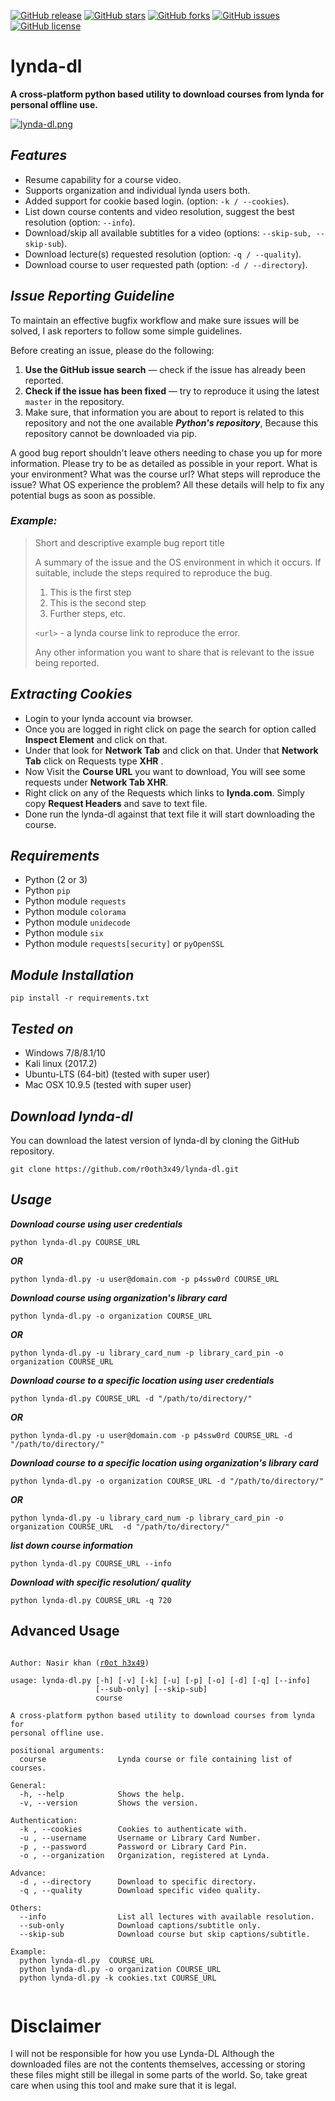 [![GitHub release](https://img.shields.io/badge/release-v0.3-brightgreen.svg?style=flat-square)](https://github.com/r0oth3x49/lynda-dl/releases/tag/v0.3)
[![GitHub stars](https://img.shields.io/github/stars/r0oth3x49/lynda-dl.svg?style=flat-square)](https://github.com/r0oth3x49/lynda-dl/stargazers)
[![GitHub forks](https://img.shields.io/github/forks/r0oth3x49/lynda-dl.svg?style=flat-square)](https://github.com/r0oth3x49/lynda-dl/network)
[![GitHub issues](https://img.shields.io/github/issues/r0oth3x49/lynda-dl.svg?style=flat-square)](https://github.com/r0oth3x49/lynda-dl/issues)
[![GitHub license](https://img.shields.io/github/license/r0oth3x49/lynda-dl.svg?style=flat-square)](https://github.com/r0oth3x49/lynda-dl/blob/master/LICENSE)

# lynda-dl
**A cross-platform python based utility to download courses from lynda for personal offline use.**

[![lynda-dl.png](https://i.postimg.cc/NFqdCyxH/lynda-dl.png)](https://postimg.cc/341jdxV8)

## ***Features***

- Resume capability for a course video.
- Supports organization and individual lynda users both.
- Added support for cookie based login. (option: `-k / --cookies`).
- List down course contents and video resolution, suggest the best resolution (option: `--info`).
- Download/skip all available subtitles for a video (options: `--skip-sub, --skip-sub`).
- Download lecture(s) requested resolution (option: `-q / --quality`).
- Download course to user requested path (option: `-d / --directory`).

## ***Issue Reporting Guideline***

To maintain an effective bugfix workflow and make sure issues will be solved, I ask reporters to follow some simple guidelines.

Before creating an issue, please do the following:

1. **Use the GitHub issue search** &mdash; check if the issue has already been reported.
2. **Check if the issue has been fixed** &mdash; try to reproduce it using the latest `master` in the repository.
3. Make sure, that information you are about to report is related to this repository 
   and not the one available ***Python's repository***, Because this repository cannot be downloaded via pip.

A good bug report shouldn't leave others needing to chase you up for more
information. Please try to be as detailed as possible in your report. What is
your environment? What was the course url? What steps will reproduce the issue? What OS
experience the problem? All these details will help to fix any potential bugs as soon as possible.

### ***Example:***

> Short and descriptive example bug report title
>
> A summary of the issue and the OS environment in which it occurs. If
> suitable, include the steps required to reproduce the bug.
>
> 1. This is the first step
> 2. This is the second step
> 3. Further steps, etc.
>
> `<url>` - a lynda course link to reproduce the error.
>
> Any other information you want to share that is relevant to the issue being reported.

## ***Extracting Cookies***

 - Login to your lynda account via browser.
 - Once you are logged in right click on page the search for option called **Inspect Element** and click on that.
 - Under that look for **Network Tab** and click on that. Under that **Network Tab** click on Requests type **XHR** .
 - Now Visit the **Course URL** you want to download, You will see some requests under **Network Tab XHR**.
 - Right click on any of the Requests which links to **lynda.com**. Simply copy **Request Headers** and save to text file.
 - Done run the lynda-dl against that text file it will start downloading the course.

## ***Requirements***

- Python (2 or 3)
- Python `pip`
- Python module `requests`
- Python module `colorama`
- Python module `unidecode`
- Python module `six`
- Python module `requests[security]` or `pyOpenSSL`

## ***Module Installation***

	pip install -r requirements.txt
	
## ***Tested on***

- Windows 7/8/8.1/10
- Kali linux (2017.2)
- Ubuntu-LTS (64-bit) (tested with super user)
- Mac OSX 10.9.5 (tested with super user)
 
## ***Download lynda-dl***

You can download the latest version of lynda-dl by cloning the GitHub repository.

	git clone https://github.com/r0oth3x49/lynda-dl.git


## ***Usage***

***Download course using user credentials***

    python lynda-dl.py COURSE_URL
  
***OR***

    python lynda-dl.py -u user@domain.com -p p4ssw0rd COURSE_URL
  
***Download course using organization's library card***

    python lynda-dl.py -o organization COURSE_URL
  
***OR***

    python lynda-dl.py -u library_card_num -p library_card_pin -o organization COURSE_URL
  
  
***Download course to a specific location using user credentials***

    python lynda-dl.py COURSE_URL -d "/path/to/directory/"
  
***OR***

    python lynda-dl.py -u user@domain.com -p p4ssw0rd COURSE_URL -d "/path/to/directory/"

  
***Download course to a specific location using organization's library card***

    python lynda-dl.py -o organization COURSE_URL -d "/path/to/directory/"
  
***OR***

    python lynda-dl.py -u library_card_num -p library_card_pin -o organization COURSE_URL  -d "/path/to/directory/"

***list down course information***

    python lynda-dl.py COURSE_URL --info
  
***Download with specific resolution/ quality***

    python lynda-dl.py COURSE_URL -q 720

## **Advanced Usage**

<pre><code>
Author: Nasir khan (<a href="http://r0oth3x49.herokuapp.com/">r0ot h3x49</a>)

usage: lynda-dl.py [-h] [-v] [-k] [-u] [-p] [-o] [-d] [-q] [--info]
                   [--sub-only] [--skip-sub]
                   course

A cross-platform python based utility to download courses from lynda for
personal offline use.

positional arguments:
  course                Lynda course or file containing list of courses.

General:
  -h, --help            Shows the help.
  -v, --version         Shows the version.

Authentication:
  -k , --cookies        Cookies to authenticate with.
  -u , --username       Username or Library Card Number.
  -p , --password       Password or Library Card Pin.
  -o , --organization   Organization, registered at Lynda.

Advance:
  -d , --directory      Download to specific directory.
  -q , --quality        Download specific video quality.

Others:
  --info                List all lectures with available resolution.
  --sub-only            Download captions/subtitle only.
  --skip-sub            Download course but skip captions/subtitle.

Example:
  python lynda-dl.py  COURSE_URL
  python lynda-dl.py -o organization COURSE_URL
  python lynda-dl.py -k cookies.txt COURSE_URL

</code></pre>

# Disclaimer

I will not be responsible for how you use Lynda-DL Although the downloaded files are not the contents themselves, accessing or storing these files might still be illegal in some parts of the world. So, take great care when using this tool and make sure that it is legal. 
